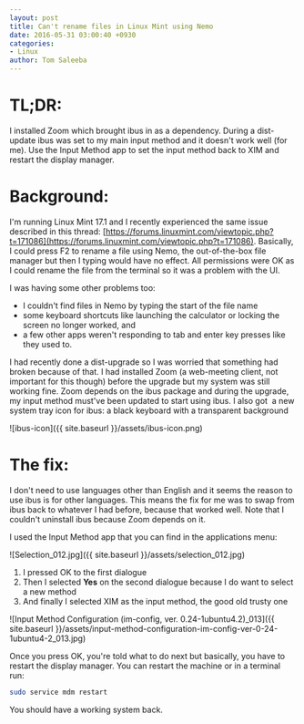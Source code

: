 ```yaml
---
layout: post
title: Can't rename files in Linux Mint using Nemo
date: 2016-05-31 03:00:40 +0930
categories:
- Linux
author: Tom Saleeba
---
```

# TL;DR:

I installed Zoom which brought ibus in as a dependency. During a dist-update ibus was set to my main input method and it doesn't work well (for me). Use the Input Method app to set the input method back to XIM and restart the display manager.

# Background:

I'm running Linux Mint 17.1 and I recently experienced the same issue described in this thread: [https://forums.linuxmint.com/viewtopic.php?t=171086](https://forums.linuxmint.com/viewtopic.php?t=171086). Basically, I could press F2 to rename a file using Nemo, the out-of-the-box file manager but then I typing would have no effect. All permissions were OK as I could rename the file from the terminal so it was a problem with the UI.

I was having some other problems too:

*   I couldn't find files in Nemo by typing the start of the file name
*   some keyboard shortcuts like launching the calculator or locking the screen no longer worked, and
*   a few other apps weren't responding to tab and enter key presses like they used to.

I had recently done a dist-upgrade so I was worried that something had broken because of that. I had installed Zoom (a web-meeting client, not important for this though) before the upgrade but my system was still working fine. Zoom depends on the ibus package and during the upgrade, my input method must've been updated to start using ibus. I also got  a new system tray icon for ibus: a black keyboard with a transparent background

![ibus-icon]({{ site.baseurl }}/assets/ibus-icon.png)

# The fix:

I don't need to use languages other than English and it seems the reason to use ibus is for other languages. This means the fix for me was to swap from ibus back to whatever I had before, because that worked well. Note that I couldn't uninstall ibus because Zoom depends on it.

I used the Input Method app that you can find in the applications menu:

![Selection_012.jpg]({{ site.baseurl }}/assets/selection_012.jpg)

1.  I pressed OK to the first dialogue
2.  Then I selected **Yes** on the second dialogue because I do want to select a new method
3.  And finally I selected XIM as the input method, the good old trusty one

![Input Method Configuration (im-config, ver. 0.24-1ubuntu4.2)_013]({{ site.baseurl }}/assets/input-method-configuration-im-config-ver-0-24-1ubuntu4-2_013.jpg)

Once you press OK, you're told what to do next but basically, you have to restart the display manager. You can restart the machine or in a terminal run:
```bash
sudo service mdm restart
```
You should have a working system back.
